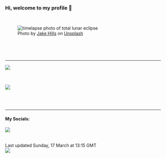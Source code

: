 <h3>Hi, welcome to my profile 👋</h3>

<br />
<figure>
  <img
    src="https://images.unsplash.com/photo-1443443869641-2110332dba9e?crop=entropy&cs=tinysrgb&fit=max&fm=jpg&ixid=M3wyNzQ3MDB8MHwxfHJhbmRvbXx8fHx8fHx8fDE3MTA2NzgwNTh8&ixlib=rb-4.0.3&q=80&w=1080&auto=format"
    alt="timelapse photo of total lunar eclipse" 
  />
  <figcaption>Photo by <a
    href="https://unsplash.com/@jakehills?utm_source=Profile%20readme&utm_medium=referral">Jake Hills</a> on <a
    href="https://unsplash.com/?utm_source=Profile%20readme&utm_medium=referral">Unsplash</a></figcaption>
</figure>




  <br /><br /><br />

<hr />
<img
  src="https://github-readme-stats.vercel.app/api?username=shanelucy&show_icons=true&theme=calm"
/>
<br /><br /><br />

<img 
  src="https://github-readme-stats.vercel.app/api/top-langs/?username=shanelucy&theme=calm"
/>
<br /><br /><br /><br />
<hr />
<h4>My Socials:</h4>
<a href="https://uk.linkedin.com/in/shane-lucy-4735b616a">
  <img
    src="https://img.shields.io/badge/linkedin%20-%230077B5.svg?&style=for-the-badge&logo=linkedin&logoColor=white"
  />
</a>
<br /><br /><br />
Last updated Sunday, 17 March at 13:15 GMT
<br />
<img
  src="https://github.com/ShaneLucy/ShaneLucy/workflows/README%20build/badge.svg"
/>
